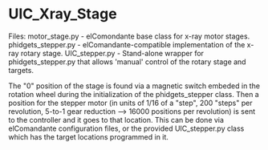 # UIC_Xray_Stage

Files:
  motor_stage.py - elComondante base class for x-ray motor stages.
  phidgets_stepper.py - elComandante-compatible implementation of the x-ray rotary stage.
  UIC_stepper.py - Stand-alone wrapper for phidgets_stepper.py that allows 'manual' control of the rotary stage and targets.
  
The "0" position of the stage is found via a magnetic switch embeded in the rotation wheel during the initialization of the phidgets_stepper class. Then a position for the stepper motor (in units of 1/16 of a "step", 200 "steps" per revolution, 5-to-1 gear reduction --> 16000 positions per revolution) is sent to the controller and it goes to that location. This can be done via elComandante configuration files, or the provided UIC_stepper.py class which has the target locations programmed in it. 
